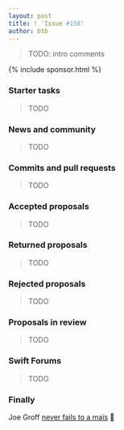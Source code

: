 ```yaml
---
layout: post
title: ! 'Issue #158'
author: btb
---
```


> TODO: intro comments

<!--excerpt-->

{% include sponsor.html %}

### Starter tasks

> TODO

### News and community

> TODO

### Commits and pull requests

> TODO

### Accepted proposals

> TODO

### Returned proposals

> TODO

### Rejected proposals

> TODO

### Proposals in review

> TODO

### Swift Forums

> TODO

### Finally

Joe Groff [never fails to a maïs](https://twitter.com/jckarter/status/1249098635813376003) 🌽

